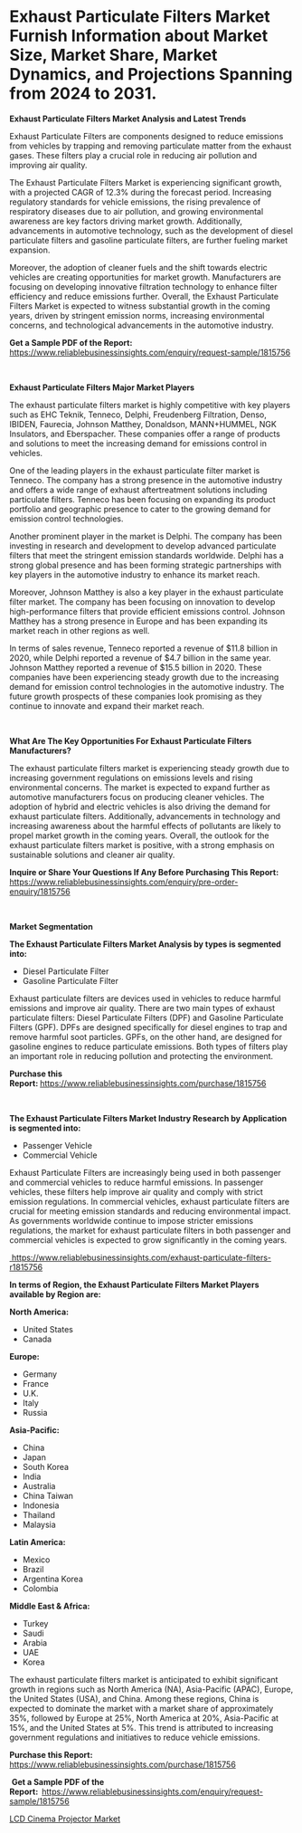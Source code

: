 <p><h1>Exhaust Particulate Filters Market Furnish Information about Market Size, Market Share, Market Dynamics, and Projections Spanning from 2024 to 2031.</h1></p><p><strong>Exhaust Particulate Filters Market Analysis and Latest Trends</strong></p>
<p><p>Exhaust Particulate Filters are components designed to reduce emissions from vehicles by trapping and removing particulate matter from the exhaust gases. These filters play a crucial role in reducing air pollution and improving air quality.</p><p>The Exhaust Particulate Filters Market is experiencing significant growth, with a projected CAGR of 12.3% during the forecast period. Increasing regulatory standards for vehicle emissions, the rising prevalence of respiratory diseases due to air pollution, and growing environmental awareness are key factors driving market growth. Additionally, advancements in automotive technology, such as the development of diesel particulate filters and gasoline particulate filters, are further fueling market expansion.</p><p>Moreover, the adoption of cleaner fuels and the shift towards electric vehicles are creating opportunities for market growth. Manufacturers are focusing on developing innovative filtration technology to enhance filter efficiency and reduce emissions further. Overall, the Exhaust Particulate Filters Market is expected to witness substantial growth in the coming years, driven by stringent emission norms, increasing environmental concerns, and technological advancements in the automotive industry.</p></p>
<p><strong>Get a Sample PDF of the Report:&nbsp;</strong> <a href="https://www.reliablebusinessinsights.com/enquiry/request-sample/1815756">https://www.reliablebusinessinsights.com/enquiry/request-sample/1815756</a></p>
<p>&nbsp;</p>
<p><strong>Exhaust Particulate Filters Major Market Players</strong></p>
<p><p>The exhaust particulate filters market is highly competitive with key players such as EHC Teknik, Tenneco, Delphi, Freudenberg Filtration, Denso, IBIDEN, Faurecia, Johnson Matthey, Donaldson, MANN+HUMMEL, NGK Insulators, and Eberspacher. These companies offer a range of products and solutions to meet the increasing demand for emissions control in vehicles.</p><p>One of the leading players in the exhaust particulate filter market is Tenneco. The company has a strong presence in the automotive industry and offers a wide range of exhaust aftertreatment solutions including particulate filters. Tenneco has been focusing on expanding its product portfolio and geographic presence to cater to the growing demand for emission control technologies.</p><p>Another prominent player in the market is Delphi. The company has been investing in research and development to develop advanced particulate filters that meet the stringent emission standards worldwide. Delphi has a strong global presence and has been forming strategic partnerships with key players in the automotive industry to enhance its market reach.</p><p>Moreover, Johnson Matthey is also a key player in the exhaust particulate filter market. The company has been focusing on innovation to develop high-performance filters that provide efficient emissions control. Johnson Matthey has a strong presence in Europe and has been expanding its market reach in other regions as well.</p><p>In terms of sales revenue, Tenneco reported a revenue of $11.8 billion in 2020, while Delphi reported a revenue of $4.7 billion in the same year. Johnson Matthey reported a revenue of $15.5 billion in 2020. These companies have been experiencing steady growth due to the increasing demand for emission control technologies in the automotive industry. The future growth prospects of these companies look promising as they continue to innovate and expand their market reach.</p></p>
<p>&nbsp;</p>
<p><strong>What Are The Key Opportunities For Exhaust Particulate Filters Manufacturers?</strong></p>
<p><p>The exhaust particulate filters market is experiencing steady growth due to increasing government regulations on emissions levels and rising environmental concerns. The market is expected to expand further as automotive manufacturers focus on producing cleaner vehicles. The adoption of hybrid and electric vehicles is also driving the demand for exhaust particulate filters. Additionally, advancements in technology and increasing awareness about the harmful effects of pollutants are likely to propel market growth in the coming years. Overall, the outlook for the exhaust particulate filters market is positive, with a strong emphasis on sustainable solutions and cleaner air quality.</p></p>
<p><strong>Inquire or Share Your Questions If Any Before Purchasing This Report:</strong> <a href="https://www.reliablebusinessinsights.com/enquiry/pre-order-enquiry/1815756">https://www.reliablebusinessinsights.com/enquiry/pre-order-enquiry/1815756</a></p>
<p>&nbsp;</p>
<p><strong>Market Segmentation</strong></p>
<p><strong>The Exhaust Particulate Filters Market Analysis by types is segmented into:</strong></p>
<p><ul><li>Diesel Particulate Filter</li><li>Gasoline Particulate Filter</li></ul></p>
<p><p>Exhaust particulate filters are devices used in vehicles to reduce harmful emissions and improve air quality. There are two main types of exhaust particulate filters: Diesel Particulate Filters (DPF) and Gasoline Particulate Filters (GPF). DPFs are designed specifically for diesel engines to trap and remove harmful soot particles. GPFs, on the other hand, are designed for gasoline engines to reduce particulate emissions. Both types of filters play an important role in reducing pollution and protecting the environment.</p></p>
<p><strong>Purchase this Report:&nbsp;</strong><a href="https://www.reliablebusinessinsights.com/purchase/1815756">https://www.reliablebusinessinsights.com/purchase/1815756</a></p>
<p>&nbsp;</p>
<p><strong>The Exhaust Particulate Filters Market Industry Research by Application is segmented into:</strong></p>
<p><ul><li>Passenger Vehicle</li><li>Commercial Vehicle</li></ul></p>
<p><p>Exhaust Particulate Filters are increasingly being used in both passenger and commercial vehicles to reduce harmful emissions. In passenger vehicles, these filters help improve air quality and comply with strict emission regulations. In commercial vehicles, exhaust particulate filters are crucial for meeting emission standards and reducing environmental impact. As governments worldwide continue to impose stricter emissions regulations, the market for exhaust particulate filters in both passenger and commercial vehicles is expected to grow significantly in the coming years.</p></p>
<p><a href="https://www.reliablebusinessinsights.com/exhaust-particulate-filters-r1815756">&nbsp;https://www.reliablebusinessinsights.com/exhaust-particulate-filters-r1815756</a></p>
<p><strong>In terms of Region, the Exhaust Particulate Filters Market Players available by Region are:</strong></p>
<p>
    <p> <strong> North America: </strong>
        <ul>
            <li>United States</li>
            <li>Canada</li>
        </ul>
        </p> 
    <p> <strong> Europe: </strong>
        <ul>
            <li>Germany</li>
            <li>France</li>
            <li>U.K.</li>
            <li>Italy</li>
            <li>Russia</li>
        </ul>
        </p> 
    <p> <strong> Asia-Pacific: </strong>
        <ul>
            <li>China</li>
            <li>Japan</li>
            <li>South Korea</li>
            <li>India</li>
            <li>Australia</li>
            <li>China Taiwan</li>
            <li>Indonesia</li>
            <li>Thailand</li>
            <li>Malaysia</li>
        </ul>
        </p> 
    <p> <strong> Latin America: </strong>
        <ul>
            <li>Mexico</li>
            <li>Brazil</li>
            <li>Argentina Korea</li>
            <li>Colombia</li>
        </ul>
        </p> 
    <p> <strong> Middle East & Africa: </strong>
        <ul>
            <li>Turkey</li>
            <li>Saudi</li>
            <li>Arabia</li>
            <li>UAE</li>
            <li>Korea</li>
        </ul>
    </p>
    </p>
<p><p>The exhaust particulate filters market is anticipated to exhibit significant growth in regions such as North America (NA), Asia-Pacific (APAC), Europe, the United States (USA), and China. Among these regions, China is expected to dominate the market with a market share of approximately 35%, followed by Europe at 25%, North America at 20%, Asia-Pacific at 15%, and the United States at 5%. This trend is attributed to increasing government regulations and initiatives to reduce vehicle emissions.</p></p>
<p><strong>Purchase this Report: </strong><a href="https://www.reliablebusinessinsights.com/purchase/1815756">https://www.reliablebusinessinsights.com/purchase/1815756</a></p>
<p>&nbsp;<strong>Get a Sample PDF of the Report:&nbsp;&nbsp;</strong><a href="https://www.reliablebusinessinsights.com/enquiry/request-sample/1815756">https://www.reliablebusinessinsights.com/enquiry/request-sample/1815756</a></p>
<p><strong></strong></p>
<p><p><a href="https://github.com/globismark/Market-Research-Report-List-4/blob/main/lcd-cinema-projector-market.md">LCD Cinema Projector Market</a></p></p>